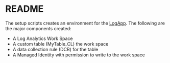 # README

The setup scripts creates an environment for the [LogApp](../LogApp/). The following are the major components created:

* A Log Analytics Work Space
* A custom table (MyTable_CL) the work space
* A data collection rule (DCR) for the table
* A Managed Identity with permission to write to the work space